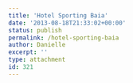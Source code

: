 ```yaml
---
title: 'Hotel Sporting Baia'
date: '2013-08-18T21:33:02+00:00'
status: publish
permalink: /hotel-sporting-baia
author: Danielle
excerpt: ''
type: attachment
id: 321
---
```

<!DOCTYPE html PUBLIC "-//W3C//DTD HTML 4.0 Transitional//EN" "http://www.w3.org/TR/REC-html40/loose.dtd">
<?xml encoding="UTF-8">
